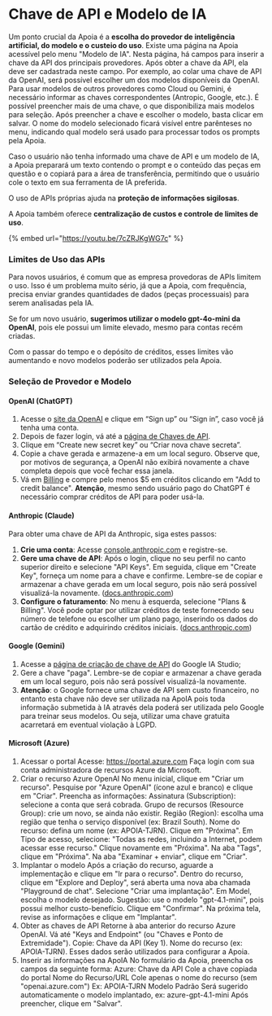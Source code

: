 # Chave de API e Modelo de IA

Um ponto crucial da Apoia é a **escolha do provedor de inteligência artificial, do modelo e o custeio do uso**. Existe uma página na Apoia acessível pelo menu "Modelo de IA". Nesta página, há campos para inserir a chave da API dos principais provedores. Após obter a chave da API, ela deve ser cadastrada neste campo. Por exemplo, ao colar uma chave de API da OpenAI, será possível escolher um dos modelos disponíveis da OpenAI. Para usar modelos de outros provedores como Cloud ou Gemini, é necessário informar as chaves correspondentes (Antropic, Google, etc.). É possível preencher mais de uma chave, o que disponibiliza mais modelos para seleção. Após preencher a chave e escolher o modelo, basta clicar em salvar. O nome do modelo selecionado ficará visível entre parênteses no menu, indicando qual modelo será usado para processar todos os prompts pela Apoia.

Caso o usuário não tenha informado uma chave de API e um modelo de IA, a Apoia preparará um texto contendo o prompt e o conteúdo das peças em questão e o copiará para a área de transferência, permitindo que o usuário cole o texto em sua ferramenta de IA preferida.

O uso de APIs próprias ajuda na **proteção de informações sigilosas**.

A Apoia também oferece **centralização de custos e controle de limites de uso**.

{% embed url="https://youtu.be/7cZRJKgWG7c" %}

### Limites de Uso das APIs

Para novos usuários, é comum que as empresa provedoras de APIs limitem o uso. Isso é um problema muito sério, já que a Apoia, com frequência, precisa enviar grandes quantidades de dados (peças processuais) para serem analisadas pela IA.

Se for um novo usuário, **sugerimos utilizar o modelo gpt-4o-mini da OpenAI**, pois ele possui um limite elevado, mesmo para contas recém criadas.

Com o passar do tempo e o depósito de créditos, esses limites vão aumentando e novo modelos poderão ser utilizados pela Apoia.

### Seleção de Provedor e Modelo

#### OpenAI (ChatGPT)

1. Acesse o [site da OpenAI](https://openai.com/) e clique em “Sign up” ou “Sign in”, caso você já tenha uma conta.
2. Depois de fazer login, vá até a [página de Chaves de API](https://platform.openai.com/api-keys).
3. Clique em “Create new secret key” ou “Criar nova chave secreta”.
4. Copie a chave gerada e armazene-a em um local seguro. Observe que, por motivos de segurança, a OpenAI não exibirá novamente a chave completa depois que você fechar essa janela.
5. Vá em [Billing](https://platform.openai.com/settings/organization/billing/overview) e compre pelo menos $5 em créditos clicando em "Add to credit balance". **Atenção**, mesmo sendo usuário pago do ChatGPT é necessário comprar créditos de API para poder usá-la.

#### Anthropic (Claude)

Para obter uma chave de API da Anthropic, siga estes passos:

1. **Crie uma conta**: Acesse [console.anthropic.com](https://console.anthropic.com/) e registre-se.
2. **Gere uma chave de API**: Após o login, clique no seu perfil no canto superior direito e selecione "API Keys". Em seguida, clique em "Create Key", forneça um nome para a chave e confirme. Lembre-se de copiar e armazenar a chave gerada em um local seguro, pois não será possível visualizá-la novamente. ([docs.anthropic.com](https://docs.anthropic.com/pt/api/getting-started?utm_source=chatgpt.com))
3. **Configure o faturamento**: No menu à esquerda, selecione "Plans & Billing". Você pode optar por utilizar créditos de teste fornecendo seu número de telefone ou escolher um plano pago, inserindo os dados do cartão de crédito e adquirindo créditos iniciais. ([docs.anthropic.com](https://docs.anthropic.com/pt/api/getting-started?utm_source=chatgpt.com))

#### Google (Gemini)

1. Acesse a [página de criação de chave de API](https://aistudio.google.com/app/apikey) do Google IA Studio;
2. Gere a chave "paga". Lembre-se de copiar e armazenar a chave gerada em um local seguro, pois não será possível visualizá-la novamente.
3. **Atenção**: o Google fornece uma chave de API sem custo financeiro, no entanto esta chave não deve ser utilizada na ApoIA pois toda informação submetida à IA através dela poderá ser utilizada pelo Google para treinar seus modelos. Ou seja, utilizar uma chave gratuita acarretará em eventual violação à LGPD.

#### Microsoft (Azure)

1. Acessar o portal Acesse: https://portal.azure.com Faça login com sua conta administradora de recursos Azure da Microsoft.
2. Criar o recurso Azure OpenAI No menu inicial, clique em "Criar um recurso". Pesquise por "Azure OpenAI" (ícone azul e branco) e clique em "Criar". Preencha as informações: Assinatura (Subscription): selecione a conta que será cobrada. Grupo de recursos (Resource Group): crie um novo, se ainda não existir. Região (Region): escolha uma região que tenha o serviço disponível (ex: Brazil South). Nome do recurso: defina um nome (ex: APOIA-TJRN). Clique em "Próxima". Em Tipo de acesso, selecione: "Todas as redes, incluindo a Internet, podem acessar esse recurso." Clique novamente em "Próxima". Na aba "Tags", clique em "Próxima". Na aba "Examinar + enviar", clique em "Criar".
3. Implantar o modelo Após a criação do recurso, aguarde a implementação e clique em "Ir para o recurso". Dentro do recurso, clique em "Explore and Deploy", será aberta uma nova aba chamada "Playground de chat". Selecione "Criar uma implantação". Em Model, escolha o modelo desejado. Sugestão: use o modelo "gpt-4.1-mini", pois possui melhor custo-benefício. Clique em "Confirmar". Na próxima tela, revise as informações e clique em "Implantar".
4. Obter as chaves de API Retorne à aba anterior do recurso Azure OpenAI. Vá até "Keys and Endpoint" (ou "Chaves e Ponto de Extremidade"). Copie: Chave da API (Key 1). Nome do recurso (ex: APOIA-TJRN). Esses dados serão utilizados para configurar a Apoia.
5. Inserir as informações na ApoIA No formulário da Apoia, preencha os campos da seguinte forma: Azure: Chave da API Cole a chave copiada do portal Nome do Recurso/URL Cole apenas o nome do recurso (sem "openai.azure.com") Ex: APOIA-TJRN Modelo Padrão Será sugerido automaticamente o modelo implantado, ex: azure-gpt-4.1-mini Após preencher, clique em "Salvar".
